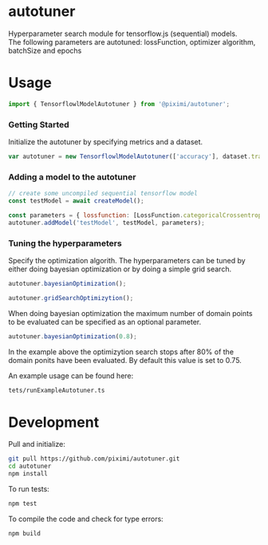 # autotuner
Hyperparameter search module for tensorflow.js (sequential) models.  
The following parameters are autotuned: lossFunction, optimizer algorithm, batchSize and epochs

# Usage

```javascript
import { TensorflowlModelAutotuner } from '@piximi/autotuner';
```

### Getting Started

Initialize the autotuner by specifying metrics and a dataset.
```javascript
var autotuner = new TensorflowlModelAutotuner(['accuracy'], dataset.trainData, dataset.testData, dataset.validationData);
```
### Adding a model to the autotuner
```javascript
// create some uncompiled sequential tensorflow model
const testModel = await createModel();

const parameters = { lossfunction: [LossFunction.categoricalCrossentropy], optimizerAlgorithm: [tensorflow.train.adadelta()], batchSize: [10], epochs: [5,10] };
autotuner.addModel('testModel', testModel, parameters);
```

### Tuning the hyperparameters
Specify the optimization algorith. The hyperparameters can be tuned by either doing bayesian optimization or by doing a simple grid search.
```javascript
autotuner.bayesianOptimization();
```
```javascript
autotuner.gridSearchOptimizytion();
```
When doing bayesian optimization the maximum number of domain points to be evaluated can be specified as an optional parameter.
```javascript
autotuner.bayesianOptimization(0.8);
```
In the example above the optimizytion search stops after 80% of the domain ponits have been evaluated. By default this value is set to 0.75.

An example usage can be found here:
```bash
tets/runExampleAutotuner.ts
```
# Development

Pull and initialize:
```bash
git pull https://github.com/piximi/autotuner.git
cd autotuner
npm install
```

To run tests:
```bash
npm test
```

To compile the code and check for type errors:
```bash
npm build
```
